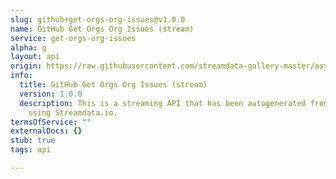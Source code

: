 ```yaml
---
slug: github+get-orgs-org-issues@v1.0.0
name: GitHub Get Orgs Org Issues (stream)
service: get-orgs-org-issues
alpha: g
layout: api
origin: https://raw.githubusercontent.com/streamdata-gallery-master/asyncapi/master/_listings/github/github-get-orgs-org-issues-stream-async.md
info:
  title: GitHub Get Orgs Org Issues (stream)
  version: 1.0.0
  description: This is a streaming API that has been autogenerated from the GitHub
    using Streamdata.io.
termsOfService: ""
externalDocs: {}
stub: true
tags: api

---
```

